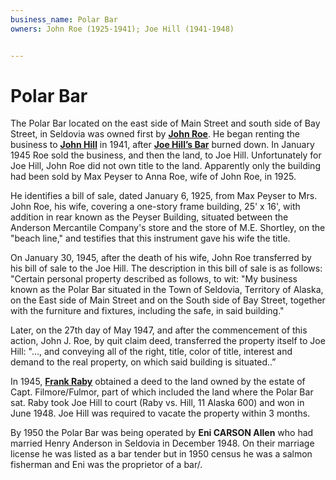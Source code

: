 ```yaml
---
business_name: Polar Bar
owners: John Roe (1925-1941); Joe Hill (1941-1948)


---
```


# **Polar Bar**

The Polar Bar located on the east side of Main Street and south side of Bay Street, in Seldovia was owned first by [**John Roe**](../_people/Roe_John.md).  He began renting the business to [**John Hill**](../_people/Hill_Joe.md) in 1941, after [**Joe Hill’s Bar**](./Joe_Hills_Hall.md) burned down. In January 1945 Roe sold the business, and then the land, to Joe Hill. Unfortunately for Joe Hill, John Roe did not own title to the land.  Apparently only the building had been sold by Max Peyser to Anna Roe, wife of John Roe, in 1925.

He identifies a bill of sale, dated January 6, 1925, from Max Peyser to Mrs. John Roe, his wife, covering a one-story frame building, 25' x 16', with addition in rear known as the Peyser Building, situated between the Anderson Mercantile Company's store and the store of M.E. Shortley, on the "beach line," and testifies that this instrument gave his wife the title. 

On January 30, 1945, after the death of his wife, John Roe transferred by his bill of sale to the Joe Hill. The description in this bill of sale is as follows: 
"Certain personal property described as follows, to wit: "My business known as the Polar Bar situated in the Town of Seldovia, Territory of Alaska, on the East side of Main Street and on the South side of Bay Street, together with the furniture and fixtures, including the safe, in said building." 

Later, on the 27th day of May 1947, and after the commencement of this action, John J. Roe, by quit claim deed, transferred the property itself to Joe Hill: "…, and conveying all of the right, title, color of title, interest and demand to the real property, on which said building is situated..” 

In 1945, [**Frank Raby**](../_people/Raby_Frank_J.md) obtained a deed to the land owned by the estate of Capt. Filmore/Fulmor, part of which included the land where the Polar Bar sat. Raby took Joe Hill to court (Raby vs. Hill, 11 Alaska 600) and won in June 1948.  Joe Hill was required to vacate the property within 3 months. 

By 1950 the Polar Bar was being operated by **Eni CARSON Allen** who had married Henry Anderson in Seldovia in December 1948.  On their marriage license he was listed as a bar tender but in 1950 census he was a salmon fisherman and Eni was the proprietor of a bar/.

